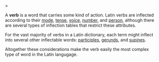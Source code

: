 <!-- markdownlint-disable MD041 -->>
A **verb** is a word that carries some kind of action. Latin verbs are inflected according to their [mode](modus.md), [tense](tempus.md), [voice](vox.md), [number](numerus.md), and [person](persona.md), although there are several types of inflection tables that restrict these attributes.

For the vast majority of verbs in a Latin dictionary, each term might inflect into several other inflectable words: [participles](participium.md), [gerunds](gerundium.md), and [supines](supinum.md).

Altogether these considerations make the verb easily the most complex type of word in the Latin langugage.
